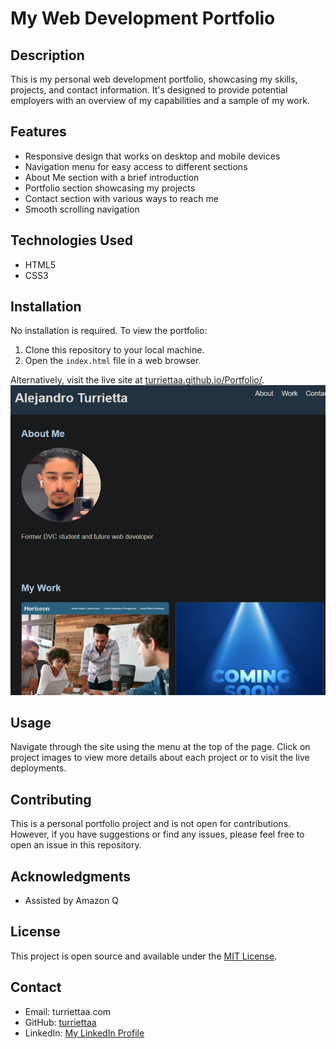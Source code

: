 # My Web Development Portfolio

## Description

This is my personal web development portfolio, showcasing my skills, projects, and contact information. It's designed to provide potential employers with an overview of my capabilities and a sample of my work.

## Features

- Responsive design that works on desktop and mobile devices
- Navigation menu for easy access to different sections
- About Me section with a brief introduction
- Portfolio section showcasing my projects
- Contact section with various ways to reach me
- Smooth scrolling navigation

## Technologies Used

- HTML5
- CSS3

## Installation

No installation is required. To view the portfolio:

1. Clone this repository to your local machine.
2. Open the `index.html` file in a web browser.

Alternatively, visit the live site at [turriettaa.github.io/Portfolio/](https://turriettaa.github.io/Portfolio).
<img src="Screenshot 2024-09-13 131834.png" alt="Site Screenshot">

## Usage

Navigate through the site using the menu at the top of the page. Click on project images to view more details about each project or to visit the live deployments.

## Contributing

This is a personal portfolio project and is not open for contributions. However, if you have suggestions or find any issues, please feel free to open an issue in this repository.

## Acknowledgments

- Assisted by Amazon Q

## License

This project is open source and available under the [MIT License](LICENSE).

## Contact

- Email: turriettaa.com
- GitHub: [turriettaa](https://github.com/turriettaa)
- LinkedIn: [My LinkedIn Profile](https://www.linkedin.com/in/alex-t-175921272)
